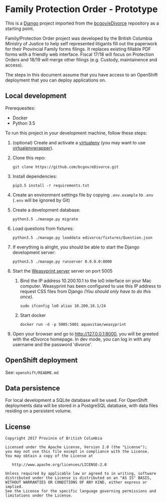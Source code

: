 # Family Protection Order - Prototype

This is a [Django](http://www.djangoproject.com) project imported from the [bcgov/eDivorce](https://github.com/bcgov/eDivorce) repository as a starting point.

Family/Protection Order project was developed by the British Columbia Ministry of Justice to help self represented litigants fill out the paperwork for their Provincial Family forms filings.  It replaces existing fillable PDF forms with a friendly web interface. Fiscal 17/18 will focus on Protection Orders and 18/19 will merge other filings (e.g. Custody, maintainence and access).

The steps in this document assume that you have access to an OpenShift deployment that you can deploy applications on.

## Local development

Prerequesites:
* Docker
* Python 3.5

To run this project in your development machine, follow these steps:

1. (optional) Create and activate a [virtualenv](https://virtualenv.pypa.io/) (you may want to use [virtualenvwrapper](http://virtualenvwrapper.readthedocs.org/)).

2. Clone this repo:

    `git clone https://github.com/bcgov/eDivorce.git`

3. Install dependencies:

    `pip3.5 install -r requirements.txt`

4. Create an environment settings file by copying `.env.example` to `.env` (`.env` will be ignored by Git)

5. Create a development database:

    `python3.5 ./manage.py migrate`

6. Load questions from fixtures:
  
    `python3.5 ./manage.py loaddata edivorce/fixtures/Question.json`

7. If everything is alright, you should be able to start the Django development server:

    `python3.5 ./manage.py runserver 0.0.0.0:8000`

8. Start the [Weasyprint server](https://hub.docker.com/r/aquavitae/weasyprint/) server on port 5005

    1. Bind the IP address 10.200.10.1 to the lo0 interface on your Mac computer.  Weasyprint has been configured to use this IP address to request CSS files from Django *(You should only have to do this once)*.
        ```
        sudo ifconfig lo0 alias 10.200.10.1/24
        ```

    1. Start docker
        ```
        docker run -d -p 5005:5001 aquavitae/weasyprint
        ```

9. Open your browser and go to http://127.0.0.1:8000, you will be greeted with the eDivorce homepage.  In dev mode, you can log in with any username and the password 'divorce'.


## OpenShift deployment

See: `openshift/README.md`

## Data persistence

For local development a SQLite database will be used.  For OpenShift deployments data will be stored in a PostgreSQL database, with data files residing on a persistent volume.

## License

    Copyright 2017 Province of British Columbia

    Licensed under the Apache License, Version 2.0 (the "License");
    you may not use this file except in compliance with the License.
    You may obtain a copy of the License at

       http://www.apache.org/licenses/LICENSE-2.0

    Unless required by applicable law or agreed to in writing, software
    distributed under the License is distributed on an "AS IS" BASIS,
    WITHOUT WARRANTIES OR CONDITIONS OF ANY KIND, either express or implied.
    See the License for the specific language governing permissions and
    limitations under the License.
